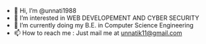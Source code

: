 - 👋 Hi, I’m @unnati1988
- 👀 I’m interested in WEB DEVELOPEMENT AND CYBER SECURITY
- 🌱 I’m currently doing my B.E. in Computer Science Engineering
- 📫 How to reach me : Just mail me at unnatik11@gmail.com

<!---
unnati1988/unnati1988 is a ✨ special ✨ repository because its `HEY_ITZ_ME.md` (this file) appears on your GitHub profile.
You can click the Preview link to take a look at your changes.
--->
